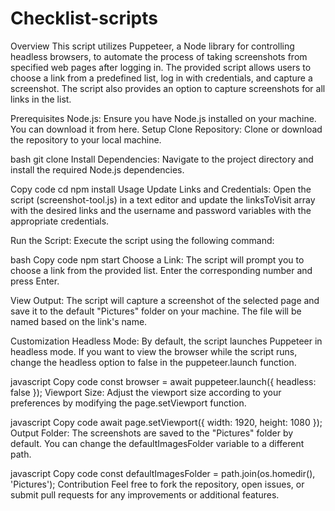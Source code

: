 # Checklist-scripts
Overview
This script utilizes Puppeteer, a Node library for controlling headless browsers, to automate the process of taking screenshots from specified web pages after logging in. The provided script allows users to choose a link from a predefined list, log in with credentials, and capture a screenshot. The script also provides an option to capture screenshots for all links in the list.

Prerequisites
Node.js: Ensure you have Node.js installed on your machine. You can download it from here.
Setup
Clone Repository: Clone or download the repository to your local machine.

bash
git clone <repository-url>
Install Dependencies: Navigate to the project directory and install the required Node.js dependencies.

Copy code
cd <project-directory>
npm install
Usage
Update Links and Credentials: Open the script (screenshot-tool.js) in a text editor and update the linksToVisit array with the desired links and the username and password variables with the appropriate credentials.

Run the Script: Execute the script using the following command:

bash
Copy code
npm start
Choose a Link: The script will prompt you to choose a link from the provided list. Enter the corresponding number and press Enter.

View Output: The script will capture a screenshot of the selected page and save it to the default "Pictures" folder on your machine. The file will be named based on the link's name.

Customization
Headless Mode: By default, the script launches Puppeteer in headless mode. If you want to view the browser while the script runs, change the headless option to false in the puppeteer.launch function.

javascript
Copy code
const browser = await puppeteer.launch({ headless: false });
Viewport Size: Adjust the viewport size according to your preferences by modifying the page.setViewport function.

javascript
Copy code
await page.setViewport({ width: 1920, height: 1080 });
Output Folder: The screenshots are saved to the "Pictures" folder by default. You can change the defaultImagesFolder variable to a different path.

javascript
Copy code
const defaultImagesFolder = path.join(os.homedir(), 'Pictures');
Contribution
Feel free to fork the repository, open issues, or submit pull requests for any improvements or additional features.

